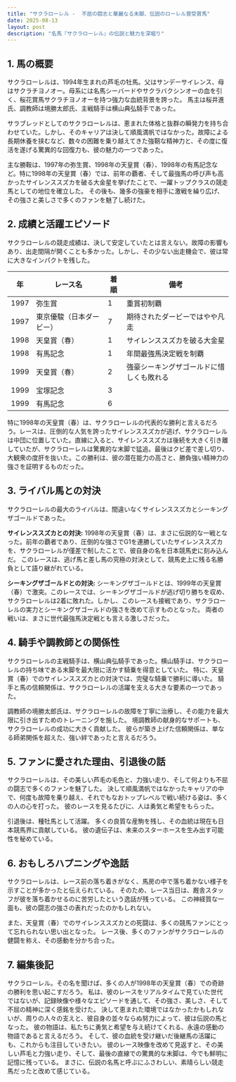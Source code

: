 ```yaml
---
title: "サクラローレル -  不屈の闘志と華麗なる末脚、伝説のローレル賞受賞馬"
date: 2025-08-13
layout: post
description: "名馬『サクラローレル』の伝説と魅力を深堀り"
---
```


## 1. 馬の概要

サクラローレルは、1994年生まれの芦毛の牡馬。父はサンデーサイレンス、母はサクラチヨノオー。母系には名馬シーバードやサクラバクシンオーの血を引く、桜花賞馬サクラチヨノオーを持つ強力な血統背景を誇った。  馬主は桜井進氏、調教師は境勝太郎氏、主戦騎手は横山典弘騎手であった。

サラブレッドとしてのサクラローレルは、恵まれた体格と抜群の瞬発力を持ち合わせていた。しかし、そのキャリアは決して順風満帆ではなかった。故障による長期休養を挟むなど、数々の困難を乗り越えてきた強靭な精神力と、その度に復活を遂げる驚異的な回復力も、彼の魅力の一つであった。

主な勝鞍は、1997年の弥生賞、1998年の天皇賞（春）、1998年の有馬記念など。特に1998年の天皇賞（春）では、前年の覇者、そして最強馬の呼び声も高かったサイレンススズカを破る大金星を挙げたことで、一躍トップクラスの競走馬としての地位を確立した。  その後も、幾多の強豪を相手に激戦を繰り広げ、その強さと美しさで多くのファンを魅了し続けた。


## 2. 成績と活躍エピソード

サクラローレルの競走成績は、決して安定していたとは言えない。故障の影響もあり、出走間隔が開くことも多かった。しかし、その少ない出走機会で、彼は常に大きなインパクトを残した。

| 年 | レース名          | 着順 | 備考                                     |
|---|-------------------|-----|-----------------------------------------|
| 1997 | 弥生賞            | 1   | 重賞初制覇                               |
| 1997 | 東京優駿（日本ダービー）| 7   | 期待されたダービーではやや凡走             |
| 1998 | 天皇賞（春）      | 1   | サイレンススズカを破る大金星             |
| 1998 | 有馬記念          | 1   | 年間最強馬決定戦を制覇                     |
| 1999 | 天皇賞（春）      | 2   | 強豪シーキングザゴールドに惜しくも敗れる |
| 1999 | 宝塚記念          | 3   |                                         |
| 1999 | 有馬記念          | 6   |                                         |


特に1998年の天皇賞（春）は、サクラローレルの代表的な勝利と言えるだろう。レースは、圧倒的な人気を誇ったサイレンススズカが逃げ、サクラローレルは中団に位置していた。直線に入ると、サイレンススズカは後続を大きく引き離していたが、サクラローレルは驚異的な末脚で猛追。最後はクビ差で差し切り、大観衆の度肝を抜いた。この勝利は、彼の潜在能力の高さと、勝負強い精神力の強さを証明するものだった。


## 3. ライバル馬との対決

サクラローレルの最大のライバルは、間違いなくサイレンススズカとシーキングザゴールドであった。

**サイレンススズカとの対決:** 1998年の天皇賞（春）は、まさに伝説的な一戦となった。前年の覇者であり、圧倒的な強さでG1を連勝していたサイレンススズカを、サクラローレルが僅差で制したことで、彼自身の名を日本競馬史に刻み込んだ。  このレースは、逃げ馬と差し馬の究極の対決として、競馬史上に残る名勝負として語り継がれている。

**シーキングザゴールドとの対決:** シーキングザゴールドとは、1999年の天皇賞（春）で激突。このレースでは、シーキングザゴールドが逃げ切り勝ちを収め、サクラローレルは2着に敗れた。しかし、このレースも接戦であり、サクラローレルの実力とシーキングザゴールドの強さを改めて示すものとなった。  両者の戦いは、まさに世代最強馬決定戦とも言える激しさだった。


## 4. 騎手や調教師との関係性

サクラローレルの主戦騎手は、横山典弘騎手であった。横山騎手は、サクラローレルの持ち味である末脚を最大限に活かす騎乗を得意としていた。  特に、天皇賞（春）でのサイレンススズカとの対決では、完璧な騎乗で勝利に導いた。  騎手と馬の信頼関係は、サクラローレルの活躍を支える大きな要素の一つであった。

調教師の境勝太郎氏は、サクラローレルの故障を丁寧に治療し、その能力を最大限に引き出すためのトレーニングを施した。  境調教師の献身的なサポートも、サクラローレルの成功に大きく貢献した。  彼らが築き上げた信頼関係は、単なる師弟関係を超えた、強い絆であったと言えるだろう。


## 5. ファンに愛された理由、引退後の話

サクラローレルは、その美しい芦毛の毛色と、力強い走り、そして何よりも不屈の闘志で多くのファンを魅了した。  決して順風満帆ではなかったキャリアの中で、何度も故障を乗り越え、それでもなおトップレベルで戦い続ける姿は、多くの人の心を打った。  彼のレースを見るたびに、人は勇気と希望をもらった。

引退後は、種牡馬として活躍。  多くの良質な産駒を残し、その血統は現在も日本競馬界に貢献している。  彼の遺伝子は、未来のスターホースを生み出す可能性を秘めている。


## 6. おもしろハプニングや逸話

サクラローレルは、レース前の落ち着きがなく、馬房の中で落ち着かない様子を示すことが多かったと伝えられている。  そのため、レース当日は、厩舎スタッフが彼を落ち着かせるのに苦労したという逸話が残っている。  この神経質な一面も、彼の闘志の強さの表れだったのかもしれない。

また、天皇賞（春）でのサイレンススズカとの死闘は、多くの競馬ファンにとって忘れられない思い出となった。  レース後、多くのファンがサクラローレルの健闘を称え、その感動を分かち合った。


## 7. 編集後記

サクラローレル。その名を聞けば、多くの人が1998年の天皇賞（春）での奇跡の勝利を思い起こすだろう。  私は、彼のレースをリアルタイムで見ていた世代ではないが、記録映像や様々なエピソードを通して、その強さ、美しさ、そして不屈の精神に深く感銘を受けた。  決して恵まれた環境ではなかったかもしれないが、周りの人々の支えと、彼自身の並々ならぬ努力によって、彼は伝説の馬となった。  彼の物語は、私たちに勇気と希望を与え続けてくれる、永遠の感動の物語であると言えるだろう。  そして、彼の血統を受け継いだ後継馬の活躍にも、これからも注目していきたい。  彼のレース映像を改めて見返すと、その美しい芦毛と力強い走り、そして、最後の直線での驚異的な末脚は、今でも鮮明に記憶に残っている。  まさに、伝説の名馬と呼ぶにふさわしい、素晴らしい競走馬だったと改めて感じている。
